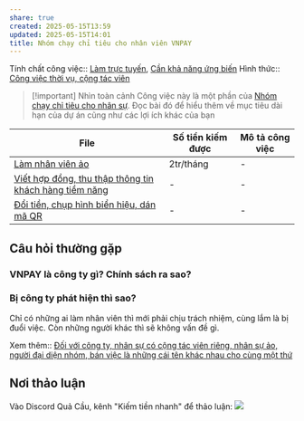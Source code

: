 ```yaml
---
share: true
created: 2025-05-15T13:59
updated: 2025-05-15T14:01
title: Nhóm chạy chỉ tiêu cho nhân viên VNPAY
---
```

Tính chất công việc:: [Làm trực tuyến](../../../../1.%20T%C3%ADnh%20ch%E1%BA%A5t%20c%C3%B4ng%20vi%E1%BB%87c/Theo%20t%C3%ADnh%20ch%E1%BA%A5t%20c%C3%B4ng%20vi%E1%BB%87c/L%C3%A0m%20tr%E1%BB%B1c%20tuy%E1%BA%BFn.md), [Cần khả năng ứng biến](../../../../1.%20T%C3%ADnh%20ch%E1%BA%A5t%20c%C3%B4ng%20vi%E1%BB%87c/Theo%20ki%E1%BA%BFn%20th%E1%BB%A9c,%20k%E1%BB%B9%20n%C4%83ng/C%E1%BA%A7n%20kh%E1%BA%A3%20n%C4%83ng%20%E1%BB%A9ng%20bi%E1%BA%BFn.md)
Hình thức:: [Công việc thời vụ, cộng tác viên](../../index.md)

> [!important] Nhìn toàn cảnh
> Công việc này là một phần của [Nhóm chạy chỉ tiêu cho nhân sự](../../../../../../%F0%9F%93%90D%E1%BB%B1%20%C3%A1n/Ch%E1%BA%A1y%20ch%E1%BB%89%20ti%C3%AAu/L%E1%BB%9Di%20m%E1%BB%9Di%20tham%20gia%20nh%C3%B3m%20ch%E1%BA%A1y%20ch%E1%BB%89%20ti%C3%AAu%20cho%20nh%C3%A2n%20s%E1%BB%B1.md). Đọc bài đó để hiểu thêm về mục tiêu dài hạn của dự án cũng như các lợi ích khác của bạn

| File                                                                                                                                                                                                                     | Số tiền kiếm được | Mô tả công việc |
| ------------------------------------------------------------------------------------------------------------------------------------------------------------------------------------------------------------------------ | ----------------- | --------------- |
| [Làm nhân viên ảo](./L%C3%A0m%20nh%C3%A2n%20vi%C3%AAn%20%E1%BA%A3o.md)                                                                             | 2tr/tháng         | \-              |
| [Viết hợp đồng, thu thập thông tin khách hàng tiềm năng](./Vi%E1%BA%BFt%20h%E1%BB%A3p%20%C4%91%E1%BB%93ng,%20thu%20th%E1%BA%ADp%20th%C3%B4ng%20tin%20kh%C3%A1ch%20h%C3%A0ng%20ti%E1%BB%81m%20n%C4%83ng.md) | \-                | \-              |
| [Đổi tiền, chụp hình biển hiệu, dán mã QR](./%C4%90%E1%BB%95i%20ti%E1%BB%81n,%20ch%E1%BB%A5p%20h%C3%ACnh%20bi%E1%BB%83n%20hi%E1%BB%87u,%20d%C3%A1n%20m%C3%A3%20QR.md)                             | \-                | \-              |


## Câu hỏi thường gặp
### VNPAY là công ty gì? Chính sách ra sao?


### Bị công ty phát hiện thì sao?
Chỉ có những ai làm nhân viên thì mới phải chịu trách nhiệm, cùng lắm là bị đuổi việc. Còn những người khác thì sẽ không vấn đề gì.

Xem thêm:: [Đối với công ty, nhân sự có cộng tác viên riêng, nhân sự ảo, người đại diện nhóm, bán việc là những cái tên khác nhau cho cùng một thứ](../../../../../../%E2%9A%A1Hi%E1%BB%83u%20bi%E1%BA%BFt%20s%C3%A2u/M%C3%B4%20h%C3%ACnh%20nh%C3%A2n%20s%E1%BB%B1/%C4%90%E1%BB%91i%20v%E1%BB%9Bi%20c%C3%B4ng%20ty,%20nh%C3%A2n%20s%E1%BB%B1%20c%C3%B3%20c%E1%BB%99ng%20t%C3%A1c%20vi%C3%AAn%20ri%C3%AAng,%20nh%C3%A2n%20s%E1%BB%B1%20%E1%BA%A3o,%20ng%C6%B0%E1%BB%9Di%20%C4%91%E1%BA%A1i%20di%E1%BB%87n%20nh%C3%B3m,%20b%C3%A1n%20vi%E1%BB%87c%20l%C3%A0%20nh%E1%BB%AFng%20c%C3%A1i%20t%C3%AAn%20kh%C3%A1c%20nhau%20cho%20c%C3%B9ng%20m%E1%BB%99t%20th%E1%BB%A9.md)

## Nơi thảo luận
Vào Discord Quả Cầu, kênh "Kiếm tiền nhanh" để thảo luận:
![](https://i.imgur.com/PffcLkI.png)
